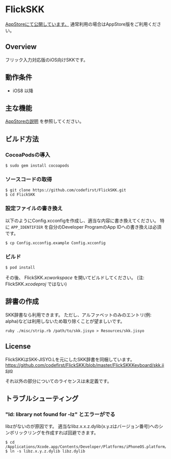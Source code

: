 # FlickSKK
[AppStoreにて公開しています。](https://itunes.apple.com/jp/app/flickskk/id944678753?mt=8)
通常利用の場合はAppStore版をご利用ください。

## Overview
フリック入力対応版のiOS向けSKKです。

## 動作条件

 * iOS8 以降

## 主な機能
[AppStoreの説明](https://itunes.apple.com/jp/app/flickskk/id944678753?mt=8) を参照してください。

## ビルド方法

### CocoaPodsの導入

```
$ sudo gem install cocoapods
```

### ソースコードの取得
```
$ git clone https://github.com/codefirst/FlickSKK.git
$ cd FlickSKK
```

### 設定ファイルの書き換え
以下のようにConfig.xcconfigを作成し、適当な内容に書き換えてください。
特に `APP_IDENTIFIER` を自分のDeveloper ProgramのApp IDへの書き換えは必須です。

```
$ cp Config.xcconfig.example Config.xcconfig
```

### ビルド

```
$ pod install
```

その後、 FlickSKK.*xcworkspace* を開いてビルドしてください。 (注: FlickSKK.*xcodeproj* ではない)

## 辞書の作成
SKK辞書なら利用できます。 ただし、アルファベットのみのエントリ(例: alpha)などは利用しないため取り除くことが望ましいです。

```
ruby ./misc/strip.rb /path/to/skk.jisyo > Resources/skk.jisyo
```

## License
FlickSKKはSKK-JISYO.Lを元にしたSKK辞書を同梱しています。
<https://github.com/codefirst/FlickSKK/blob/master/FlickSKKKeyboard/skk.jisyo>

それ以外の部分についてのライセンスは未定義です。

## トラブルシューティング
### "ld: library not found for -lz" とエラーがでる

libzがないのが原因です。 適当なlibz.x.x.z.dylib(x.y.zはバージョン番号)へのシンボリックリングを作成すれば回避できます。

```
$ cd /Applications/Xcode.app/Contents/Developer/Platforms/iPhoneOS.platform/Developer/SDKs/iPhoneOS.sdk/usr/lib
$ ln -s libz.x.y.z.dylib libz.dylib
```
